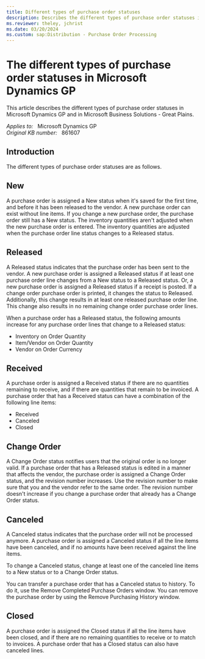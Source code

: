 ```yaml
---
title: Different types of purchase order statuses
description: Describes the different types of purchase order statuses in Microsoft Dynamics GP.
ms.reviewer: theley, jchrist
ms.date: 03/20/2024
ms.custom: sap:Distribution - Purchase Order Processing
---
```

# The different types of purchase order statuses in Microsoft Dynamics GP

This article describes the different types of purchase order statuses in Microsoft Dynamics GP and in Microsoft Business Solutions - Great Plains.

_Applies to:_ &nbsp; Microsoft Dynamics GP  
_Original KB number:_ &nbsp; 861607

## Introduction

The different types of purchase order statuses are as follows.

## New

A purchase order is assigned a New status when it's saved for the first time, and before it has been released to the vendor. A new purchase order can exist without line items. If you change a new purchase order, the purchase order still has a New status. The inventory quantities aren't adjusted when the new purchase order is entered. The inventory quantities are adjusted when the purchase order line status changes to a Released status.

## Released

A Released status indicates that the purchase order has been sent to the vendor. A new purchase order is assigned a Released status if at least one purchase order line changes from a New status to a Released status. Or, a new purchase order is assigned a Released status if a receipt is posted. If a change order purchase order is printed, it changes the status to Released. Additionally, this change results in at least one released purchase order line. This change also results in no remaining change order purchase order lines.

When a purchase order has a Released status, the following amounts increase for any purchase order lines that change to a Released status:

- Inventory on Order Quantity
- Item/Vendor on Order Quantity
- Vendor on Order Currency

## Received

A purchase order is assigned a Received status if there are no quantities remaining to receive, and if there are quantities that remain to be invoiced. A purchase order that has a Received status can have a combination of the following line items:

- Received
- Canceled
- Closed

## Change Order

A Change Order status notifies users that the original order is no longer valid. If a purchase order that has a Released status is edited in a manner that affects the vendor, the purchase order is assigned a Change Order status, and the revision number increases. Use the revision number to make sure that you and the vendor refer to the same order. The revision number doesn't increase if you change a purchase order that already has a Change Order status.

## Canceled

A Canceled status indicates that the purchase order will not be processed anymore. A purchase order is assigned a Canceled status if all the line items have been canceled, and if no amounts have been received against the line items.

To change a Canceled status, change at least one of the canceled line items to a New status or to a Change Order status.

You can transfer a purchase order that has a Canceled status to history. To do it, use the Remove Completed Purchase Orders window. You can remove the purchase order by using the Remove Purchasing History window.

## Closed

A purchase order is assigned the Closed status if all the line items have been closed, and if there are no remaining quantities to receive or to match to invoices. A purchase order that has a Closed status can also have canceled lines.
